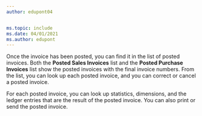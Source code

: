 ```yaml
---
author: edupont04


ms.topic: include
ms.date: 04/01/2021
ms.author: edupont
---
```

Once the invoice has been posted, you can find it in the list of posted invoices. Both the **Posted Sales Invoices** list and the **Posted Purchase Invoices** list show the posted invoices with the final invoice numbers. From the list, you can look up each posted invoice, and you can correct or cancel a posted invoice.  

For each posted invoice, you can look up statistics, dimensions, and the ledger entries that are the result of the posted invoice. You can also print or send the posted invoice.  
